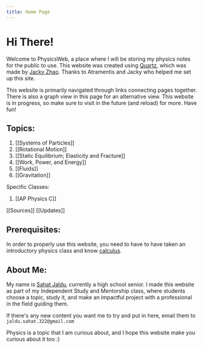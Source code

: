 ```yaml
---
title: Home Page
---
```

# Hi There!

Welcome to PhysicsWeb, a place where I will be storing my physics notes for the public to use. This website was created using [Quartz](https://quartz.jzhao.xyz/), which was made by [Jacky Zhao](https://jzhao.xyz/). Thanks to Atramentis and Jacky who helped me set up this site.

This website is primarily navigated through links connecting pages together. There is also a graph view in this page for an alternative view. This website is in progress, so make sure to visit in the future (and reload) for more. Have fun!

## Topics:

1. [[Systems of Particles]]
2. [[Rotational Motion]]
3. [[Static Equilibrium; Elasticity and Fracture]]
4. [[Work, Power, and Energy]]
5. [[Fluids]]
6. [[Gravitation]]

Specific Classes:
1. [[AP Physics C]]

[[Sources]]
[[Updates]]
## Prerequisites:

In order to properly use this website, you need to have to have taken an introductory physics class and know [calculus](https://wizardcalculus.netlify.app/).
## About Me:

My name is [Sahat Jaldu](https://sahatjaldu.netlify.app/), currently a high school senior. I made this website as part of my Independent Study and Mentorship class, where students choose a topic, study it, and make an impactful project with a professional in the field guiding them.

If there's any new content you want me to try and put in here, email them to `jaldu.sahat.322@gmail.com`

Physics is a topic that I am curious about, and I hope this website make you curious about it too :)